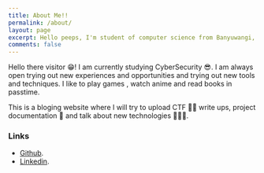 ```yaml
---
title: About Me!!
permalink: /about/
layout: page
excerpt: Hello peeps, I'm student of computer science from Banyuwangi, living in Jogjakarta. This blog for documentation about my programming journey, running on jekyll, hosting on netlify and using my own simple theme.
comments: false
---
```


Hello there visitor 😁! I am currently studying CyberSecurity 😎. I am always open trying out new experiences and opportunities and trying out new tools and techniques. I like to play games , watch anime and read books in passtime. 

This is a bloging website where I will try to upload CTF 🏴‍☠️ write ups, project documentation 📃 and talk about new technologies 👨🏿‍💻. 


### **Links**

- <a href="https://github.com/limon768" target="_blank" rel="noopener">Github</a>.
- <a href="https://www.linkedin.com/in/abir-limon-373270143/" target="_blank" rel="noopener">Linkedin</a>.

